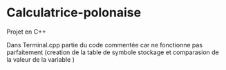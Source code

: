 # Calculatrice-polonaise
Projet en C++

Dans Terminal.cpp partie du code commentée car ne fonctionne pas parfaitement (creation de la table de symbole stockage et comparasion de la valeur de la variable )

